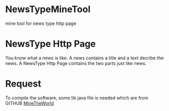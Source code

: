# NewsTypeMineTool
mine tool for news type http page

# NewsType Http Page
You know what a news is like. A news contains a title and a text decribe the news.
A NewsType Http Page contains the two parts just like news.

# Request
To compile the software, some lib java file is needed which are from GITHUB <a href="https://github.com/sakuraloku/MineTheWorld.git"> MineTheWorld</a>

